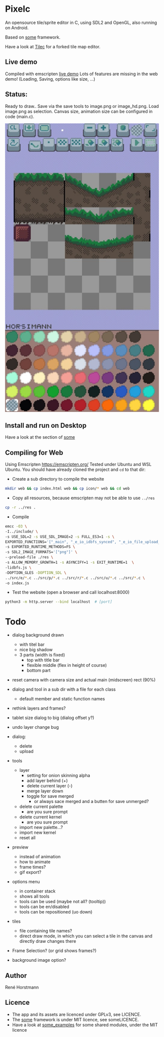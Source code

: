 # Pixelc
An opensource tile/sprite editor in C, using SDL2 and OpenGL, also running on Android.

Based on [some](https://github.com/renehorstmann/some) framework.

Have a look at [Tilec](https://github.com/renehorstmann/Tilec) for a forked tile map editor.

## Live demo
Compiled with emscripten [live demo](https://renehorstmann.github.io/pixelc)
Lots of features are missing in the web demo! (Loading, Saving, options like size, ...)

## Status:
Ready to draw..
Save via the save tools to image.png or image_hd.png.
Load image.png as selection.
Canvas size, animation size can be configured in code (main.c).

![example_image](example.jpg)

## Install and run on Desktop
Have a look at the section of [some](https://github.com/renehorstmann/some)


## Compiling for Web
Using Emscripten https://emscripten.org/
Tested under Ubuntu and WSL Ubuntu.
You should have already cloned the project and `cd` to that dir:

- Create a sub directory to compile the website
```sh
mkdir web && cp index.html web && cp icon/* web && cd web
```

- Copy all resources, because emscripten may not be able to use `../res`
```sh
cp -r ../res .
```

- Compile
```sh
emcc -O3 \
-I../include/ \
-s USE_SDL=2 -s USE_SDL_IMAGE=2 -s FULL_ES3=1 -s \
EXPORTED_FUNCTIONS='["_main", "_e_io_idbfs_synced", "_e_io_file_upload_done"]' \
-s EXPORTED_RUNTIME_METHODS=FS \
-s SDL2_IMAGE_FORMATS='["png"]' \
--preload-file ./res \
-s ALLOW_MEMORY_GROWTH=1 -s ASYNCIFY=1 -s EXIT_RUNTIME=1  \
-lidbfs.js \
-DOPTION_GLES -DOPTION_SDL \
../src/e/*.c ../src/p/*.c ../src/r/*.c ../src/u/*.c ../src/*.c \
-o index.js
```

- Test the website (open a browser and call localhost:8000)
```sh
python3 -m http.server --bind localhost  # [port]
```


# Todo
- dialog background drawn
  - with titel bar
  - nice big shadow
  - 3 parts (width is fixed)
    - top with title bar
    - flexible middle (flex in height of course)
    - bottom part

- reset camera with camera size and actual main (midscreen) rect (90%)
- dialog and tool in a sub dir with a file for each class
  - default member and static function names

- rethink layers and frames?

- tablet size dialog to big (dialog offset y?)
- undo layer change bug
- dialog:
  - delete
  - upload
- tools
  - layer
    - setting for onion skinning alpha
    - add layer behind (+)
    - delete current layer (-)
    - merge layer down
    - toggle for save merged
      - or always sace merged and a butten for save unmerged?
  - delete current palette
    - are you sure prompt
  - delete current kernel
    - are you sure prompt
  - import new palette...?
  - import new kernel
  - reset all
- preview
  - instead of animation
  - how to animate
  - frame times?
  - gif export?
- options menu
  - in container stack
  - shows all tools
  - tools can be used (maybe not all? (tooltip))
  - tools can be en/disabled
  - tools can be repositioned (uo down)

- tiles
  - file containing tile names?
  - direct draw mode, in which you can select a tile in the canvas and directly draw changes there
- Frame Selection? (or grid shows frames?)
- background image option?


## Author
René Horstmann

## Licence
- The app and its assets are licenced under GPLv3, see LICENCE.
- The [some](https://github.com/renehorstmann/some) framework is under MIT licence, see someLICENCE.
- Have a look at [some_examples](https://github.com/renehorstmann/some_examples) for some shared modules, under the MIT licence
